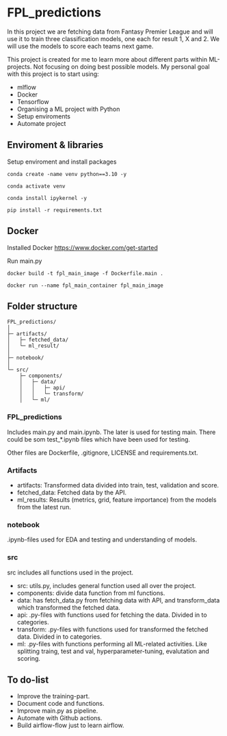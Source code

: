 # FPL_predictions

In this project we are fetching data from Fantasy Premier League and will use it to train three classification models, one each for result 1, X and 2.
We will use the models to score each teams next game. 

This project is created for me to learn more about different parts within ML-projects. Not focusing on doing best possible models. 
My personal goal with this project is to start using:
- mlflow
- Docker
- Tensorflow
- Organising a ML project with Python
- Setup enviroments
- Automate project

## Enviroment & libraries

Setup enviroment and install packages

```
conda create -name venv python==3.10 -y

conda activate venv

conda install ipykernel -y

pip install -r requirements.txt
```

## Docker

Installed Docker https://www.docker.com/get-started

Run main.py
```
docker build -t fpl_main_image -f Dockerfile.main .

docker run --name fpl_main_container fpl_main_image
```

## Folder structure

```
FPL_predictions/
│
├─ artifacts/
│   ├─ fetched_data/
│   └─ ml_result/
│
├─ notebook/
│
└─ src/
    ├─ components/
    │   ├─ data/
    │   │   ├─ api/
    │   │   └─ transform/
    │   └─ ml/
```


### FPL_predictions

Includes main.py and main.ipynb. The later is used for testing main.
There could be som test_*.ipynb files which have been used for testing. 

Other files are Dockerfile, .gitignore, LICENSE and requirements.txt. 


### Artifacts

- artifacts: Transformed data divided into train, test, validation and score. 
- fetched_data: Fetched data by the API.
- ml_results: Results (metrics, grid, feature importance) from the models from the latest run.  


### notebook

.ipynb-files used for EDA and testing and understanding of models. 


### src

src includes all  functions used in the project.

- src: utils.py, includes general function used all over the project. 
- components: divide data function from ml functions.
- data: has fetch_data.py from fetching data with API, and transform_data which transformed the fetched data.
- api: .py-files with functions used for fetching the data. Divided in to categories.
- transform: .py-files with functions used for transformed the fetched data. Divided in to categories.
- ml: .py-files with functions performing all ML-related activities. Like splitting traing, test and val, hyperparameter-tuning, evalutation and scoring.


## To do-list

- Improve the training-part.
- Document code and functions.
- Improve main.py as pipeline.
- Automate with Github actions.
- Build airflow-flow just to learn airflow.